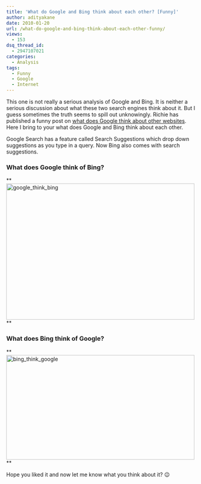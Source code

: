 ```yaml
---
title: 'What do Google and Bing think about each other? [Funny]'
author: adityakane
date: 2010-01-20
url: /what-do-google-and-bing-think-about-each-other-funny/
views:
  - 153
dsq_thread_id:
  - 2947107021
categories:
  - Analysis
tags:
  - Funny
  - Google
  - Internet
---
```

This one is not really a serious analysis of Google and Bing. It is neither a serious discussion about what these two search engines think about it. But I guess sometimes the truth seems to spill out unknowingly. Richie has published a funny post on [what does Google think about other websites][1]. Here I bring to your what does Google and Bing think about each other.

Google Search has a feature called Search Suggestions which drop down suggestions as you type in a query. Now Bing also comes with search suggestions.

### **What does Google think of Bing?**

**<img class="alignnone size-full wp-image-18927" title="google_think_bing" src="http://cdn.devilsworkshop.org/files/2010/01/google_think_bing.png" alt="google_think_bing" width="500" height="362" />  
**

### **What does Bing think of Google?**

**<img class="alignnone size-full wp-image-18925" title="bing_think_google" src="http://cdn.devilsworkshop.org/files/2010/01/bing_think_google.png" alt="bing_think_google" width="500" height="278" />  
**

Hope you liked it and now let me know what you think about it? 😉

 [1]: http://devilsworkshop.org/what-does-google-think-of-other-sites/
